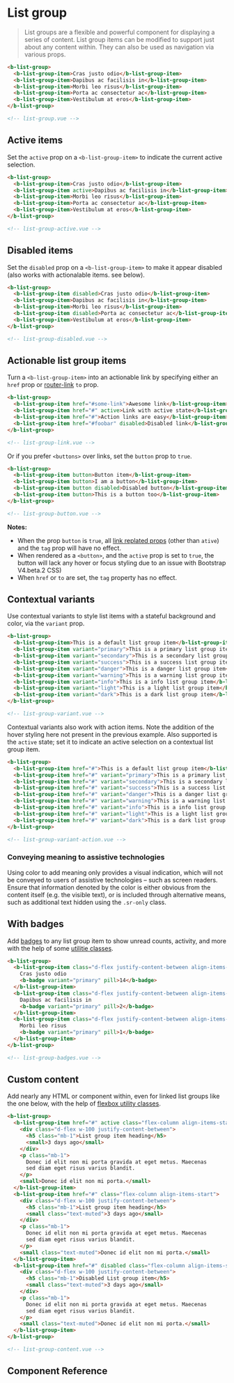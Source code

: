 # List group

> List groups are a flexible and powerful component for displaying a series of content.
List group items can be modified to support just about any content within.
They can also be used as navigation via various props.

```html
<b-list-group>
  <b-list-group-item>Cras justo odio</b-list-group-item>
  <b-list-group-item>Dapibus ac facilisis in</b-list-group-item>
  <b-list-group-item>Morbi leo risus</b-list-group-item>
  <b-list-group-item>Porta ac consectetur ac</b-list-group-item>
  <b-list-group-item>Vestibulum at eros</b-list-group-item>
</b-list-group>

<!-- list-group.vue -->
```


## Active items
Set the `active` prop on a `<b-list-group-item>` to indicate the current active selection.

```html
<b-list-group>
  <b-list-group-item>Cras justo odio</b-list-group-item>
  <b-list-group-item active>Dapibus ac facilisis in</b-list-group-item>
  <b-list-group-item>Morbi leo risus</b-list-group-item>
  <b-list-group-item>Porta ac consectetur ac</b-list-group-item>
  <b-list-group-item>Vestibulum at eros</b-list-group-item>
</b-list-group>

<!-- list-group-active.vue -->
```


## Disabled items
Set the `disabled` prop on a `<b-list-group-item>` to make it appear disabled (also works
with actionalable items. see below).

```html
<b-list-group>
  <b-list-group-item disabled>Cras justo odio</b-list-group-item>
  <b-list-group-item>Dapibus ac facilisis in</b-list-group-item>
  <b-list-group-item>Morbi leo risus</b-list-group-item>
  <b-list-group-item disabled>Porta ac consectetur ac</b-list-group-item>
  <b-list-group-item>Vestibulum at eros</b-list-group-item>
</b-list-group>

<!-- list-group-disabled.vue -->
```


## Actionable list group items
Turn a `<b-list-group-item>` into an actionable link by specifying either an
`href` prop or [router-link](/dics/reference/router-links) `to` prop.

```html
<b-list-group>
  <b-list-group-item href="#some-link">Awesome link</b-list-group-item>
  <b-list-group-item href="#" active>Link with active state</b-list-group-item>
  <b-list-group-item href="#">Action links are easy</b-list-group-item>
  <b-list-group-item href="#foobar" disabled>Disabled link</b-list-group-item>
</b-list-group>

<!-- list-group-link.vue -->
```

Or if you prefer `<buttons>` over links, set the `button` prop to `true`.

```html
<b-list-group>
  <b-list-group-item button>Button item</b-list-group-item>
  <b-list-group-item button>I am a button</b-list-group-item>
  <b-list-group-item button disabled>Disabled button</b-list-group-item>
  <b-list-group-item button>This is a button too</b-list-group-item>
</b-list-group>

<!-- list-group-button.vue -->
```

**Notes:**
- When the prop `button` is `true`, all [link replated props](/docs/components/link)
(other than `ative`) and the `tag` prop will have no effect.
- When rendered as a `<button>`, and the `active` prop is set to `true`, the button will lack
any hover or focus styling due to an issue with Bootstrap V4.beta.2 CSS)
- When `href` or `to` are set, the `tag` property has no effect.

## Contextual variants
Use contextual variants to style list items with a stateful background and color, via
the `variant` prop.

```html
<b-list-group>
  <b-list-group-item>This is a default list group item</b-list-group-item>
  <b-list-group-item variant="primary">This is a primary list group item</b-list-group-item>
  <b-list-group-item variant="secondary">This is a secondary list group item</b-list-group-item>
  <b-list-group-item variant="success">This is a success list group item</b-list-group-item>
  <b-list-group-item variant="danger">This is a danger list group item</b-list-group-item>
  <b-list-group-item variant="warning">This is a warning list group item</b-list-group-item>
  <b-list-group-item variant="info">This is a info list group item</b-list-group-item>
  <b-list-group-item variant="light">This is a light list group item</b-list-group-item>
  <b-list-group-item variant="dark">This is a dark list group item</b-list-group-item>
</b-list-group>

<!-- list-group-variant.vue -->
```

Contextual variants also work with action items. Note the addition of the hover styling
here not present in the previous example. Also supported is the `active` state; set it to
indicate an active selection on a contextual list group item.

```html
<b-list-group>
  <b-list-group-item href="#">This is a default list group item</b-list-group-item>
  <b-list-group-item href="#" variant="primary">This is a primary list group item</b-list-group-item>
  <b-list-group-item href="#" variant="secondary">This is a secondary list group item</b-list-group-item>
  <b-list-group-item href="#" variant="success">This is a success list group item</b-list-group-item>
  <b-list-group-item href="#" variant="danger">This is a danger list group item</b-list-group-item>
  <b-list-group-item href="#" variant="warning">This is a warning list group item</b-list-group-item>
  <b-list-group-item href="#" variant="info">This is a info list group item</b-list-group-item>
  <b-list-group-item href="#" variant="light">This is a light list group item</b-list-group-item>
  <b-list-group-item href="#" variant="dark">This is a dark list group item</b-list-group-item>
</b-list-group>

<!-- list-group-variant-action.vue -->
```

### Conveying meaning to assistive technologies
Using color to add meaning only provides a visual indication, which will not be conveyed to users
of assistive technologies – such as screen readers. Ensure that information denoted by the color
is either obvious from the content itself (e.g. the visible text), or is included through alternative
means, such as additional text hidden using the `.sr-only` class.


## With badges
Add [badges](/docs/components/badge) to any list group item to show unread counts, activity, and
more with the help of some [utilitie classes](http://getbootstrap.com/docs/4.0/utilities/flex/).

```html
<b-list-group>
  <b-list-group-item class="d-flex justify-content-between align-items-center">
    Cras justo odio
    <b-badge variant="primary" pill>14</b-badge>
  </b-list-group-item>
  <b-list-group-item class="d-flex justify-content-between align-items-center">
    Dapibus ac facilisis in
    <b-badge variant="primary" pill>2</b-badge>
  </b-list-group-item>
  <b-list-group-item class="d-flex justify-content-between align-items-center">
    Morbi leo risus
    <b-badge variant="primary" pill>1</b-badge>
  </b-list-group-item>
</b-list-group>

<!-- list-group-badges.vue -->
```


## Custom content
Add nearly any HTML or component within, even for linked list groups like the one below, with
the help of [flexbox utility classes](http://getbootstrap.com/docs/4.0/utilities/flex/).

```html
<b-list-group>
  <b-list-group-item href="#" active class="flex-column align-items-start">
    <div class="d-flex w-100 justify-content-between">
      <h5 class="mb-1">List group item heading</h5>
      <small>3 days ago</small>
    </div>
    <p class="mb-1">
      Donec id elit non mi porta gravida at eget metus. Maecenas
      sed diam eget risus varius blandit.
    </p>
    <small>Donec id elit non mi porta.</small>
  </b-list-group-item>
  <b-list-group-item href="#" class="flex-column align-items-start">
    <div class="d-flex w-100 justify-content-between">
      <h5 class="mb-1">List group item heading</h5>
      <small class="text-muted">3 days ago</small>
    </div>
    <p class="mb-1">
      Donec id elit non mi porta gravida at eget metus. Maecenas
      sed diam eget risus varius blandit.
    </p>
    <small class="text-muted">Donec id elit non mi porta.</small>
  </b-list-group-item>
  <b-list-group-item href="#" disabled class="flex-column align-items-start">
    <div class="d-flex w-100 justify-content-between">
      <h5 class="mb-1">Disabled List group item</h5>
      <small class="text-muted">3 days ago</small>
    </div>
    <p class="mb-1">
      Donec id elit non mi porta gravida at eget metus. Maecenas
      sed diam eget risus varius blandit.
    </p>
    <small class="text-muted">Donec id elit non mi porta.</small>
  </b-list-group-item>
</b-list-group>

<!-- list-group-content.vue -->
```

## Component Reference
